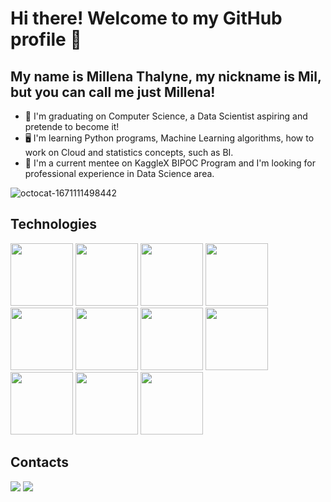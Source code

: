 # Hi there! Welcome to my GitHub profile 🌷
## My name is Millena Thalyne, my nickname is Mil, but you can call me just Millena!

- 🌸 I'm graduating on Computer Science, a Data Scientist aspiring and pretende to become it!
- 🖥 I'm learning Python programs, Machine Learning algorithms, how to work on Cloud and statistics concepts, such as BI. 
- 🌻 I'm a current mentee on KaggleX BIPOC Program and I'm looking for professional experience in Data Science area.
 

![octocat-1671111498442](https://user-images.githubusercontent.com/72171977/207873213-1027e0e7-8939-473f-aed4-6744d33547b2.png)
## Technologies 

<img src="https://cdn.jsdelivr.net/gh/devicons/devicon/icons/docker/docker-original.svg" width="100" height="100"/>

<img src="https://cdn.jsdelivr.net/gh/devicons/devicon/icons/git/git-original.svg" width="100" height="100"/>
        
<img src="https://cdn.jsdelivr.net/gh/devicons/devicon/icons/java/java-original.svg" width="100" height="100"/>

<img src="https://cdn.jsdelivr.net/gh/devicons/devicon/icons/jupyter/jupyter-original-wordmark.svg" width="100" height="100"/>

<img src="https://cdn.jsdelivr.net/gh/devicons/devicon/icons/linux/linux-original.svg" width="100" height="100"/>
<img src="https://cdn.jsdelivr.net/gh/devicons/devicon/icons/mysql/mysql-original-wordmark.svg" width="100" height="100"/>
<img src="https://cdn.jsdelivr.net/gh/devicons/devicon/icons/pandas/pandas-original-wordmark.svg" width="100" height="100" />
<img src="https://cdn.jsdelivr.net/gh/devicons/devicon/icons/postgresql/postgresql-original-wordmark.svg" width="100" height="100"/>
<img src="https://cdn.jsdelivr.net/gh/devicons/devicon/icons/python/python-original.svg" width="100" height="100"/>
<img src="https://cdn.jsdelivr.net/gh/devicons/devicon/icons/r/r-original.svg" width="100" height="100"/>
<img src="https://cdn.jsdelivr.net/gh/devicons/devicon/icons/anaconda/anaconda-original.svg" width="100" height="100" />

## Contacts 

 <div>
<a href = "mailto:contato@millenathalyne"><img src="https://img.shields.io/badge/Gmail-D14836?style=for-the-badge&logo=gmail&logoColor=white" target="_blank"></a>
<a href="https://www.linkedin.com/in/millenathalyne" target="_blank"><img src="https://img.shields.io/badge/-LinkedIn-%230077B5?style=for-the-badge&logo=linkedin&logoColor=white" target="_blank"></a>   
</div>                   

